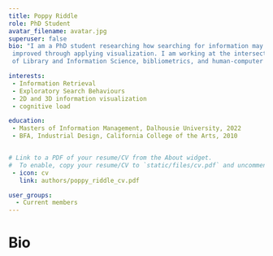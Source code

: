 ```yaml
---
title: Poppy Riddle
role: PhD Student
avatar_filename: avatar.jpg
superuser: false
bio: "I am a PhD student researching how searching for information may be
 improved through applying visualization. I am working at the intersection
 of Library and Information Science, bibliometrics, and human-computer interaction."

interests:
 - Information Retrieval
 - Exploratory Search Behaviours
 - 2D and 3D information visualization
 - cognitive load

education:
 - Masters of Information Management, Dalhousie University, 2022
 - BFA, Industrial Design, California College of the Arts, 2010


# Link to a PDF of your resume/CV from the About widget.
#  To enable, copy your resume/CV to `static/files/cv.pdf` and uncomment the lines below.
 - icon: cv
   link: authors/poppy_riddle_cv.pdf

user_groups:
  - Current members
---
```


# Bio